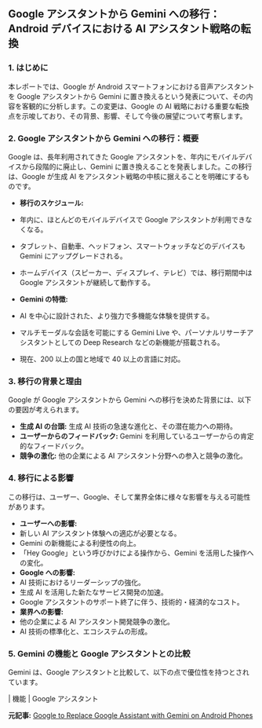 ## Google アシスタントから Gemini への移行：Android デバイスにおける AI アシスタント戦略の転換

### 1. はじめに

本レポートでは、Google が Android スマートフォンにおける音声アシスタントを Google アシスタントから Gemini に置き換えるという発表について、その内容を客観的に分析します。この変更は、Google の AI 戦略における重要な転換点を示唆しており、その背景、影響、そして今後の展望について考察します。

### 2. Google アシスタントから Gemini への移行：概要

Google は、長年利用されてきた Google アシスタントを、年内にモバイルデバイスから段階的に廃止し、Gemini に置き換えることを発表しました。この移行は、Google が生成 AI をアシスタント戦略の中核に据えることを明確にするものです。

* **移行のスケジュール:**
 * 年内に、ほとんどのモバイルデバイスで Google アシスタントが利用できなくなる。
 * タブレット、自動車、ヘッドフォン、スマートウォッチなどのデバイスも Gemini にアップグレードされる。
 * ホームデバイス（スピーカー、ディスプレイ、テレビ）では、移行期間中は Google アシスタントが継続して動作する。

* **Gemini の特徴:**
 * AI を中心に設計された、より強力で多機能な体験を提供する。
 * マルチモーダルな会話を可能にする Gemini Live や、パーソナルリサーチアシスタントとしての Deep Research などの新機能が搭載される。
 * 現在、200 以上の国と地域で 40 以上の言語に対応。

### 3. 移行の背景と理由

Google が Google アシスタントから Gemini への移行を決めた背景には、以下の要因が考えられます。

* **生成 AI の台頭:** 生成 AI 技術の急速な進化と、その潜在能力への期待。
* **ユーザーからのフィードバック:** Gemini を利用しているユーザーからの肯定的なフィードバック。
* **競争の激化:** 他の企業による AI アシスタント分野への参入と競争の激化。

### 4. 移行による影響

この移行は、ユーザー、Google、そして業界全体に様々な影響を与える可能性があります。

* **ユーザーへの影響:**
 * 新しい AI アシスタント体験への適応が必要となる。
 * Gemini の新機能による利便性の向上。
 * 「Hey Google」という呼びかけによる操作から、Gemini を活用した操作への変化。
* **Google への影響:**
 * AI 技術におけるリーダーシップの強化。
 * 生成 AI を活用した新たなサービス開発の加速。
 * Google アシスタントのサポート終了に伴う、技術的・経済的なコスト。
* **業界への影響:**
 * 他の企業による AI アシスタント開発競争の激化。
 * AI 技術の標準化と、エコシステムの形成。

### 5. Gemini の機能と Google アシスタントとの比較

Gemini は、Google アシスタントと比較して、以下の点で優位性を持つとされています。

| 機能 | Google アシスタント 

**元記事:** [Google to Replace Google Assistant with Gemini on Android Phones](https://www.maginative.com/article/google-to-replace-google-assistant-with-gemini-on-android-phones/)